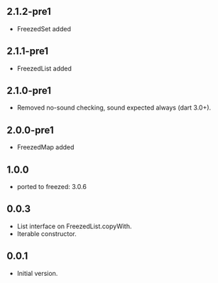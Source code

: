 ## 2.1.2-pre1

- FreezedSet added

## 2.1.1-pre1

- FreezedList added

## 2.1.0-pre1

- Removed no-sound checking, sound expected always  (dart 3.0+).

## 2.0.0-pre1

- FreezedMap added

## 1.0.0

- ported to freezed: 3.0.6

## 0.0.3

- List interface on FreezedList.copyWith.
- Iterable constructor.

## 0.0.1

- Initial version.
